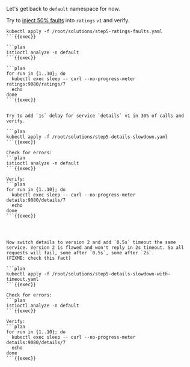 Let's get back to `default` namespace for now.

Try to [inject 50% faults](https://istio.io/latest/docs/tasks/traffic-management/fault-injection/) into `ratings` `v1` and verify.

```plan
kubectl apply -f /root/solutions/step5-ratings-faults.yaml
```{{exec}}

```plan
istioctl analyze -n default
```{{exec}}

```plan
for run in {1..10}; do
  kubectl exec sleep -- curl --no-progress-meter ratings:9080/ratings/7
  echo
done
```{{exec}}


Try to add `1s` delay for service `details` v1 in 30% of calls and verify.

```plan
kubectl apply -f /root/solutions/step5-details-slowdown.yaml
```{{exec}}

Check for errors:
```plan
istioctl analyze -n default
```{{exec}}

Verify:
```plan
for run in {1..10}; do
  kubectl exec sleep -- curl --no-progress-meter details:9080/details/7
  echo
done
```{{exec}}




Now switch details to version 2 and add `0.5s` timeout the same service. Version 2 is flawed and won't reply in 2s timeout. So all requests will fail, some after `0.5s`, some after `2s`.
(FIXME: check this fact)

```plan
kubectl apply -f /root/solutions/step5-details-slowdown-with-timeout.yaml
```{{exec}}

Check for errors:
```plan
istioctl analyze -n default
```{{exec}}

Verify:
```plan
for run in {1..10}; do
  kubectl exec sleep -- curl --no-progress-meter details:9080/details/7
  echo
done
```{{exec}}